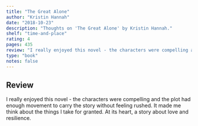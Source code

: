 ```yaml
---
title: "The Great Alone"
author: "Kristin Hannah"
date: "2018-10-23"
description: "Thoughts on 'The Great Alone' by Kristin Hannah."
shelf: "time-and-place"
rating: 4
pages: 435
review: "I really enjoyed this novel - the characters were compelling and the plot had enough movement to carry the story without feeling rushed. It made me think about the things I take for granted. At its heart, a story about love and resilience."
type: "book"
notes: false
---
```


## Review

I really enjoyed this novel - the characters were compelling and the plot had enough movement to carry the story without feeling rushed. It made me think about the things I take for granted. At its heart, a story about love and resilience.
